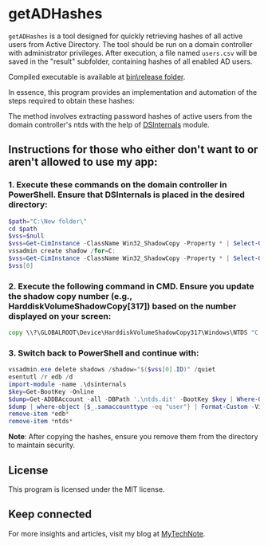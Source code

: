 # getADHashes

`getADHashes` is a tool designed for quickly retrieving hashes of all active users from Active Directory. The tool should be run on a domain controller with administrator privileges. After execution, a file named `users.csv` will be saved in the "result" subfolder, containing hashes of all enabled AD users.

Compiled executable is available at [bin\release folder](https://github.com/sanglyb/getADHashes/blob/main/bin/Release/getADHashes.exe).

In essence, this program provides an implementation and automation of the steps required to obtain these hashes:

The method involves extracting password hashes of active users from the domain controller's ntds with the help of [DSInternals](https://github.com/MichaelGrafnetter/DSInternals) module.

## Instructions for those who either don't want to or aren't allowed to use my app:

### 1. Execute these commands on the domain controller in PowerShell. Ensure that DSInternals is placed in the desired directory:
```powershell
$path="C:\New folder\"
cd $path
$vss=$null
$vss=Get-CimInstance -ClassName Win32_ShadowCopy -Property * | Select-Object DeviceObject,ID
vssadmin create shadow /for=C:
$vss=Get-CimInstance -ClassName Win32_ShadowCopy -Property * | Select-Object DeviceObject,ID
$vss[0]
```
### 2. Execute the following command in CMD. Ensure you update the shadow copy number (e.g., HarddiskVolumeShadowCopy[317]) based on the number displayed on your screen:
```cmd
copy \\?\GLOBALROOT\Device\HarddiskVolumeShadowCopy317\Windows\NTDS "C:\new folder"
```
### 3. Switch back to PowerShell and continue with:
```powershell
vssadmin.exe delete shadows /shadow="$($vss[0].ID)" /quiet
esentutl /r edb /d
import-module -name .\dsinternals
$key=Get-BootKey -Online
$dump=Get-ADDBAccount -all -DBPath '.\ntds.dit' -BootKey $key | Where-Object {$_.enabled -eq "True"}
$dump | where-object {$_.samaccounttype -eq "user"} | Format-Custom -View PwDump | out-file -FilePath users.pwdump -Encoding utf8
remove-item *edb*
remove-item *ntds*
```
**Note**: After copying the hashes, ensure you remove them from the directory to maintain security.

## License
This program is licensed under the MIT license.

## Keep connected
For more insights and articles, visit my blog at [MyTechNote](https://www.mytechnote.ru).
